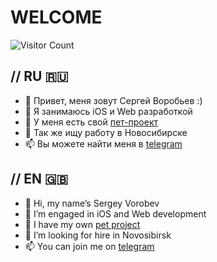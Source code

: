# WELCOME
![Visitor Count](https://profile-counter.glitch.me/{codensk}/count.svg)

// RU  :ru:
---
- 👋 Привет, меня зовут Сергей Воробьев :)
- 👀 Я занимаюсь iOS и Web разработкой
- 🌱 У меня есть свой [пет-проект](https://apps.apple.com/ru/app/%D0%BC%D0%BE%D0%B9-%D0%B2%D0%B5%D1%81/id1588596925)
- 💞️ Так же ищу работу в Новосибирске
- 📫 Вы можете найти меня в [telegram](https://t.me/rusbear28)

// EN  :uk:
---
- 👋 Hi, my name’s Sergey Vorobev
- 👀 I’m engaged in iOS and Web development
- 🌱 I have my own [pet project](https://apps.apple.com/ru/app/%D0%BC%D0%BE%D0%B9-%D0%B2%D0%B5%D1%81/id1588596925)
- 💞️ I’m looking for hire in Novosibirsk
- 📫 You can join me on [telegram](https://t.me/rusbear28)


<!---
codensk/codensk is a ✨ special ✨ repository because its `README.md` (this file) appears on your GitHub profile.
You can click the Preview link to take a look at your changes.
--->
